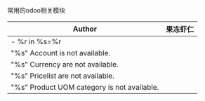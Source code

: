 
常用的odoo相关模块

|Author|果冻虾仁|
|---|---
| - %r in %s=%r|
| "%s" Account is not available.|
| "%s" Currency are not available.|
| "%s" Pricelist are not available.|
| "%s" Product UOM category is not available.|
